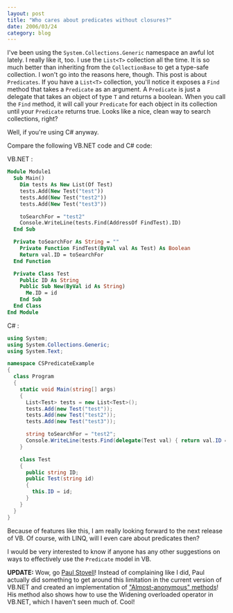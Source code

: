 ```yaml
---
layout: post
title: "Who cares about predicates without closures?"
date: 2006/03/24
category: blog
---
```


I've been using the `System.Collections.Generic` namespace an awful lot lately. I really like it, too. I use the `List<T>` collection all the time. It is so much better than inheriting from the `CollectionBase` to get a type-safe collection. I won't go into the reasons here, though. This post is about `Predicates`. If you have a `List<T>` collection, you'll notice it exposes a `Find` method that takes a `Predicate` as an argument. A `Predicate` is just a delegate that takes an object of type `T` and returns a boolean. When you call the `Find` method, it will call your `Predicate` for each object in its collection until your `Predicate` returns true. Looks like a nice, clean way to search collections, right?

Well, if you're using C# anyway.

Compare the following VB.NET code and C# code:

VB.NET :

```vb
Module Module1
  Sub Main()
    Dim tests As New List(Of Test)
    tests.Add(New Test("test"))
    tests.Add(New Test("test2"))
    tests.Add(New Test("test3"))

    toSearchFor = "test2"
    Console.WriteLine(tests.Find(AddressOf FindTest).ID)
  End Sub

  Private toSearchFor As String = ""
    Private Function FindTest(ByVal val As Test) As Boolean
    Return val.ID = toSearchFor
  End Function

  Private Class Test
    Public ID As String
    Public Sub New(ByVal id As String)
      Me.ID = id
    End Sub
  End Class
End Module
```

C# :

```csharp
using System;
using System.Collections.Generic;
using System.Text;

namespace CSPredicateExample
{
  class Program
  {
    static void Main(string[] args)
    {
      List<Test> tests = new List<Test>();
      tests.Add(new Test("test"));
      tests.Add(new Test("test2"));
      tests.Add(new Test("test3"));

      string toSearchFor = "test2";
      Console.WriteLine(tests.Find(delegate(Test val) { return val.ID == toSearchFor; }).ID);
    }

    class Test
    {
      public string ID;
      public Test(string id)
      {
        this.ID = id;
      }
    }
  }
}
```

Because of features like this, I am really looking forward to the next release of VB. Of course, with LINQ, will I even care about predicates then?

I would be very interested to know if anyone has any other suggestions on ways to effectively use the `Predicate` model in VB.

**UPDATE:** Wow, go [Paul Stovell](http://paulstovell.net/)! Instead of complaining like I did, Paul actually did something to get around this limitation in the current version of VB.NET and created an implementation of ["Almost-anonymous" methods](http://www.paulstovell.net/blog/index.php/almost-anonymous-methods-in-visual-basic-net/)! His method also shows how to use the Widening overloaded operator in VB.NET, which I haven't seen much of. Cool!


